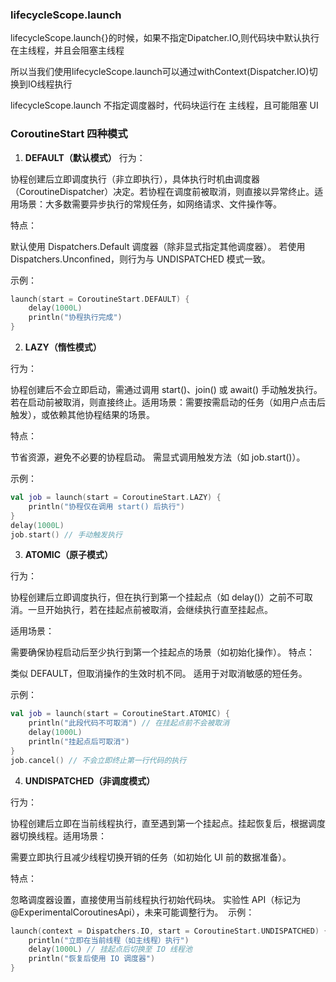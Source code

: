 

### lifecycleScope.launch 

lifecycleScope.launch{}的时候，如果不指定Dipatcher.IO,则代码块中默认执行在主线程，并且会阻塞主线程

所以当我们使用lifecycleScope.launch可以通过withContext(Dispatcher.IO)切换到IO线程执行


lifecycleScope.launch 不指定调度器时，代码块运行在 ​主线程，且可能阻塞 UI

### CoroutineStart 四种模式
1. ​**DEFAULT（默认模式）​**
​行为：

协程创建后立即调度执行（非立即执行），具体执行时机由调度器（CoroutineDispatcher）决定。若协程在调度前被取消，则直接以异常终止。
​适用场景：大多数需要异步执行的常规任务，如网络请求、文件操作等。

​特点：

默认使用 Dispatchers.Default 调度器（除非显式指定其他调度器）。
若使用 Dispatchers.Unconfined，则行为与 UNDISPATCHED 模式一致。</br>

​示例：
```kotlin
launch(start = CoroutineStart.DEFAULT) {
    delay(1000L)
    println("协程执行完成")
}
```
2. ​**LAZY（惰性模式）​**

​行为：

协程创建后不会立即启动，需通过调用 start()、join() 或 await() 手动触发执行。若在启动前被取消，则直接终止。
​适用场景：需要按需启动的任务（如用户点击后触发），或依赖其他协程结果的场景。

​特点：

节省资源，避免不必要的协程启动。
需显式调用触发方法（如 job.start()）。

​示例：
```kotlin
val job = launch(start = CoroutineStart.LAZY) {
    println("协程仅在调用 start() 后执行")
}
delay(1000L)
job.start() // 手动触发执行
```
3. ​**ATOMIC（原子模式）​**

​行为：

协程创建后立即调度执行，但在执行到第一个挂起点（如 delay()）之前不可取消。一旦开始执行，若在挂起点前被取消，会继续执行直至挂起点。

​适用场景：

需要确保协程启动后至少执行到第一个挂起点的场景（如初始化操作）。
​
特点：

类似 DEFAULT，但取消操作的生效时机不同。
适用于对取消敏感的短任务。

​示例：
```kotlin
val job = launch(start = CoroutineStart.ATOMIC) {
    println("此段代码不可取消") // 在挂起点前不会被取消
    delay(1000L)
    println("挂起点后可取消")
}
job.cancel() // 不会立即终止第一行代码的执行
```
4. ​**UNDISPATCHED（非调度模式）​**

​行为：

协程创建后立即在当前线程执行，直至遇到第一个挂起点。挂起恢复后，根据调度器切换线程。
​
适用场景：

需要立即执行且减少线程切换开销的任务（如初始化 UI 前的数据准备）。

​特点：

忽略调度器设置，直接使用当前线程执行初始代码块。
实验性 API（标记为 @ExperimentalCoroutinesApi），未来可能调整行为。
​
示例：
```kotlin
launch(context = Dispatchers.IO, start = CoroutineStart.UNDISPATCHED) {
    println("立即在当前线程（如主线程）执行") 
    delay(1000L) // 挂起点后切换至 IO 线程池
    println("恢复后使用 IO 调度器")
}
```